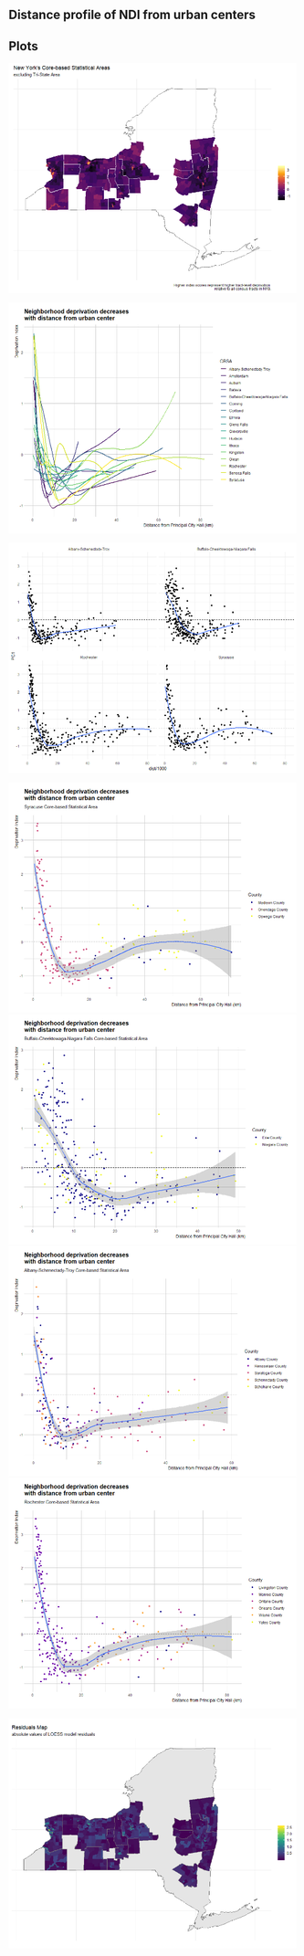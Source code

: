 
Distance profile of NDI from urban centers
------------------------------------------

Plots
-----

![](README_figs/README-unnamed-chunk-1-1.png)

![](README_figs/README-unnamed-chunk-2-1.png)

![](README_figs/README-unnamed-chunk-3-1.png)

![](README_figs/README-unnamed-chunk-4-1.png)![](README_figs/README-unnamed-chunk-4-2.png)![](README_figs/README-unnamed-chunk-4-3.png)![](README_figs/README-unnamed-chunk-4-4.png)

![](README_figs/README-unnamed-chunk-6-1.png)
